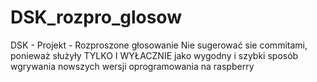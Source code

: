 # DSK_rozpro_glosow
DSK - Projekt - Rozproszone głosowanie
Nie sugerować sie commitami, ponieważ służyły TYLKO I WYŁACZNIE jako wygodny i szybki sposób wgrywania nowszych wersji oprogramowania na raspberry
